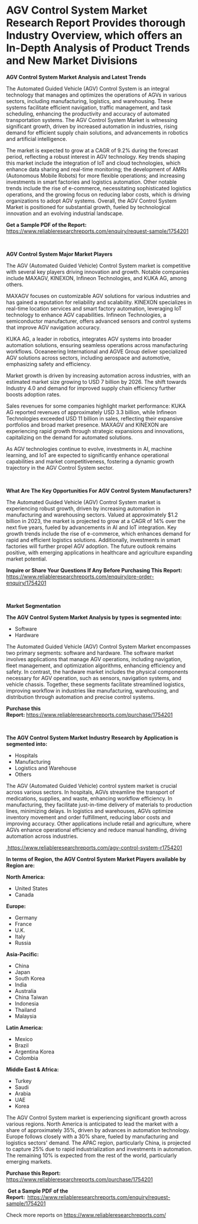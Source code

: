 <p><h1>AGV Control System Market Research Report Provides thorough Industry Overview, which offers an In-Depth Analysis of Product Trends and New Market Divisions</h1></p><p><strong>AGV Control System Market Analysis and Latest Trends</strong></p>
<p><p>The Automated Guided Vehicle (AGV) Control System is an integral technology that manages and optimizes the operations of AGVs in various sectors, including manufacturing, logistics, and warehousing. These systems facilitate efficient navigation, traffic management, and task scheduling, enhancing the productivity and accuracy of automated transportation systems. The AGV Control System Market is witnessing significant growth, driven by increased automation in industries, rising demand for efficient supply chain solutions, and advancements in robotics and artificial intelligence.</p><p>The market is expected to grow at a CAGR of 9.2% during the forecast period, reflecting a robust interest in AGV technology. Key trends shaping this market include the integration of IoT and cloud technologies, which enhance data sharing and real-time monitoring; the development of AMRs (Autonomous Mobile Robots) for more flexible operations; and increasing investments in smart factories and logistics automation. Other notable trends include the rise of e-commerce, necessitating sophisticated logistics operations, and the growing focus on reducing labor costs, which is driving organizations to adopt AGV systems. Overall, the AGV Control System Market is positioned for substantial growth, fueled by technological innovation and an evolving industrial landscape.</p></p>
<p><strong>Get a Sample PDF of the Report:&nbsp;</strong> <a href="https://www.reliableresearchreports.com/enquiry/request-sample/1754201?utm_campaign=2295&utm_medium=2&utm_source=Github&utm_content=ia&utm_term=09032025&utm_id=agv-control-system">https://www.reliableresearchreports.com/enquiry/request-sample/1754201</a></p>
<p>&nbsp;</p>
<p><strong>AGV Control System Major Market Players</strong></p>
<p><p>The AGV (Automated Guided Vehicle) Control System market is competitive with several key players driving innovation and growth. Notable companies include MAXAGV, KINEXON, Infineon Technologies, and KUKA AG, among others. </p><p>MAXAGV focuses on customizable AGV solutions for various industries and has gained a reputation for reliability and scalability. KINEXON specializes in real-time location services and smart factory automation, leveraging IoT technology to enhance AGV capabilities. Infineon Technologies, a semiconductor manufacturer, offers advanced sensors and control systems that improve AGV navigation accuracy.</p><p>KUKA AG, a leader in robotics, integrates AGV systems into broader automation solutions, ensuring seamless operations across manufacturing workflows. Oceaneering International and AGVE Group deliver specialized AGV solutions across sectors, including aerospace and automotive, emphasizing safety and efficiency.</p><p>Market growth is driven by increasing automation across industries, with an estimated market size growing to USD 7 billion by 2026. The shift towards Industry 4.0 and demand for improved supply chain efficiency further boosts adoption rates.</p><p>Sales revenues for some companies highlight market performance: KUKA AG reported revenues of approximately USD 3.3 billion, while Infineon Technologies exceeded USD 11 billion in sales, reflecting their expansive portfolios and broad market presence. MAXAGV and KINEXON are experiencing rapid growth through strategic expansions and innovations, capitalizing on the demand for automated solutions. </p><p>As AGV technologies continue to evolve, investments in AI, machine learning, and IoT are expected to significantly enhance operational capabilities and market competitiveness, fostering a dynamic growth trajectory in the AGV Control System sector.</p></p>
<p>&nbsp;</p>
<p><strong>What Are The Key Opportunities For AGV Control System Manufacturers?</strong></p>
<p><p>The Automated Guided Vehicle (AGV) Control System market is experiencing robust growth, driven by increasing automation in manufacturing and warehousing sectors. Valued at approximately $1.2 billion in 2023, the market is projected to grow at a CAGR of 14% over the next five years, fueled by advancements in AI and IoT integration. Key growth trends include the rise of e-commerce, which enhances demand for rapid and efficient logistics solutions. Additionally, investments in smart factories will further propel AGV adoption. The future outlook remains positive, with emerging applications in healthcare and agriculture expanding market potential.</p></p>
<p><strong>Inquire or Share Your Questions If Any Before Purchasing This Report:</strong> <a href="https://www.reliableresearchreports.com/enquiry/pre-order-enquiry/1754201?utm_campaign=2295&utm_medium=2&utm_source=Github&utm_content=ia&utm_term=09032025&utm_id=agv-control-system">https://www.reliableresearchreports.com/enquiry/pre-order-enquiry/1754201</a></p>
<p>&nbsp;</p>
<p><strong>Market Segmentation</strong></p>
<p><strong>The AGV Control System Market Analysis by types is segmented into:</strong></p>
<p><ul><li>Software</li><li>Hardware</li></ul></p>
<p><p>The Automated Guided Vehicle (AGV) Control System Market encompasses two primary segments: software and hardware. The software market involves applications that manage AGV operations, including navigation, fleet management, and optimization algorithms, enhancing efficiency and safety. In contrast, the hardware market includes the physical components necessary for AGV operation, such as sensors, navigation systems, and vehicle chassis. Together, these segments facilitate streamlined logistics, improving workflow in industries like manufacturing, warehousing, and distribution through automation and precise control systems.</p></p>
<p><strong>Purchase this Report:&nbsp;</strong><a href="https://www.reliableresearchreports.com/purchase/1754201?utm_campaign=2295&utm_medium=2&utm_source=Github&utm_content=ia&utm_term=09032025&utm_id=agv-control-system">https://www.reliableresearchreports.com/purchase/1754201</a></p>
<p>&nbsp;</p>
<p><strong>The AGV Control System Market Industry Research by Application is segmented into:</strong></p>
<p><ul><li>Hospitals</li><li>Manufacturing</li><li>Logistics and Warehouse</li><li>Others</li></ul></p>
<p><p>The AGV (Automated Guided Vehicle) control system market is crucial across various sectors. In hospitals, AGVs streamline the transport of medications, supplies, and waste, enhancing workflow efficiency. In manufacturing, they facilitate just-in-time delivery of materials to production lines, minimizing delays. In logistics and warehouses, AGVs optimize inventory movement and order fulfillment, reducing labor costs and improving accuracy. Other applications include retail and agriculture, where AGVs enhance operational efficiency and reduce manual handling, driving automation across industries.</p></p>
<p><a href="https://www.reliableresearchreports.com/agv-control-system-r1754201?utm_campaign=2295&utm_medium=2&utm_source=Github&utm_content=ia&utm_term=09032025&utm_id=agv-control-system">&nbsp;https://www.reliableresearchreports.com/agv-control-system-r1754201</a></p>
<p><strong>In terms of Region, the AGV Control System Market Players available by Region are:</strong></p>
<p>
    <p> <strong> North America: </strong>
        <ul>
            <li>United States</li>
            <li>Canada</li>
        </ul>
        </p> 
    <p> <strong> Europe: </strong>
        <ul>
            <li>Germany</li>
            <li>France</li>
            <li>U.K.</li>
            <li>Italy</li>
            <li>Russia</li>
        </ul>
        </p> 
    <p> <strong> Asia-Pacific: </strong>
        <ul>
            <li>China</li>
            <li>Japan</li>
            <li>South Korea</li>
            <li>India</li>
            <li>Australia</li>
            <li>China Taiwan</li>
            <li>Indonesia</li>
            <li>Thailand</li>
            <li>Malaysia</li>
        </ul>
        </p> 
    <p> <strong> Latin America: </strong>
        <ul>
            <li>Mexico</li>
            <li>Brazil</li>
            <li>Argentina Korea</li>
            <li>Colombia</li>
        </ul>
        </p> 
    <p> <strong> Middle East & Africa: </strong>
        <ul>
            <li>Turkey</li>
            <li>Saudi</li>
            <li>Arabia</li>
            <li>UAE</li>
            <li>Korea</li>
        </ul>
    </p>
    </p>
<p><p>The AGV Control System market is experiencing significant growth across various regions. North America is anticipated to lead the market with a share of approximately 35%, driven by advances in automation technology. Europe follows closely with a 30% share, fueled by manufacturing and logistics sectors' demand. The APAC region, particularly China, is projected to capture 25% due to rapid industrialization and investments in automation. The remaining 10% is expected from the rest of the world, particularly emerging markets.</p></p>
<p><strong>Purchase this Report: </strong><a href="https://www.reliableresearchreports.com/purchase/1754201?utm_campaign=2295&utm_medium=2&utm_source=Github&utm_content=ia&utm_term=09032025&utm_id=agv-control-system">https://www.reliableresearchreports.com/purchase/1754201</a></p>
<p>&nbsp;<strong>Get a Sample PDF of the Report:&nbsp;&nbsp;</strong><a href="https://www.reliableresearchreports.com/enquiry/request-sample/1754201?utm_campaign=2295&utm_medium=2&utm_source=Github&utm_content=ia&utm_term=09032025&utm_id=agv-control-system">https://www.reliableresearchreports.com/enquiry/request-sample/1754201</a></p>
<p><strong></strong></p>
<p>Check more reports on <a href="https://www.reliableresearchreports.com/?utm_campaign=2295&utm_medium=2&utm_source=Github&utm_content=ia&utm_term=09032025&utm_id=agv-control-system">https://www.reliableresearchreports.com/</a></p>